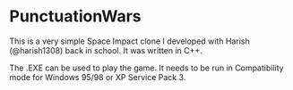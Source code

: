 # PunctuationWars

This is a very simple Space Impact clone I developed with Harish (@harish1308) back in school. It was written in C++.

The .EXE can be used to play the game. It needs to be run in Compatibility mode for Windows 95/98 or XP Service Pack 3.
